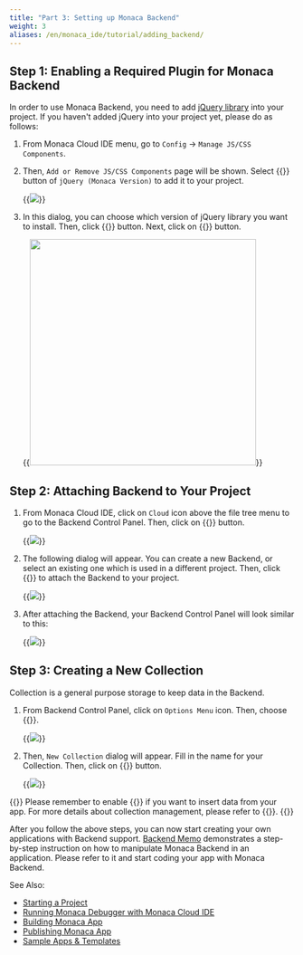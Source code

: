 ```yaml
---
title: "Part 3: Setting up Monaca Backend"
weight: 3
aliases: /en/monaca_ide/tutorial/adding_backend/
---
```


## Step 1: Enabling a Required Plugin for Monaca Backend


In order to use Monaca Backend, you need to add [jQuery
library](https://jquery.com/) into your project. If you haven't added
jQuery into your project yet, please do as follows:

1.  From Monaca Cloud IDE menu, go to `Config` &rarr; `Manage JS/CSS Components`.
2.  Then, `Add or Remove JS/CSS Components` page will be shown. Select {{<guilabel name="Add">}} button of `jQuery (Monaca Version)` to add it to your project.

    {{<img src="/images/monaca_ide/tutorial/adding_backend/1.png">}}

3.  In this dialog, you can choose which version of jQuery library you want to install. Then, click {{<guilabel name="Start Install">}} button. Next, click on {{<guilabel name="OK">}} button.

    {{<img src="/images/monaca_ide/tutorial/adding_backend/2.png" width="400">}}

## Step 2: Attaching Backend to Your Project

1.  From Monaca Cloud IDE, click on `Cloud` icon above the file tree menu
    to go to the Backend Control Panel. Then, click on {{<guilabel name="Start Using Backend">}}
    button.

    {{<img src="/images/monaca_ide/tutorial/adding_backend/3.png">}}

2.  The following dialog will appear. You can create a new Backend, or
    select an existing one which is used in a different project. Then,
    click {{<guilabel name="Apply">}} to attach the Backend to your project.

    {{<img src="/images/monaca_ide/tutorial/adding_backend/4.png">}}

3.  After attaching the Backend, your Backend Control Panel will look similar to this:

    {{<img src="/images/monaca_ide/tutorial/adding_backend/5.png">}}

## Step 3: Creating a New Collection

Collection is a general purpose storage to keep data in the Backend.

1.  From Backend Control Panel, click on `Options Menu` icon. Then, choose
    {{<guilabel name="New Collection...">}}.

    {{<img src="/images/monaca_ide/tutorial/adding_backend/6.png">}}

2.  Then, `New Collection` dialog will appear. Fill in the name for your
    Collection. Then, click on {{<guilabel name="Add">}} button.

    {{<img src="/images/monaca_ide/tutorial/adding_backend/7.png">}}

{{<note>}}
    Please remember to enable {{<guilabel name="Allow JavaScript API to insert data">}} if you want to insert data from your app. For more details about collection management, please refer to {{<link href="/en/products_guide/backend/control_operations/#collection-management" title="Collection Management">}}.
{{</note>}}

After you follow the above steps, you can now start creating your own
applications with Backend support. [Backend Memo](/en/sampleapp/samples/backend_memo) demonstrates
a step-by-step instruction on how to manipulate Monaca Backend in an
application. Please refer to it and start coding your app with Monaca
Backend.

See Also:

- [Starting a Project](../starting_project/)
- [Running Monaca Debugger with Monaca Cloud IDE](../testing_debugging/)
- [Building Monaca App](../building_app/)
- [Publishing Monaca App](../publishing_app/)
- [Sample Apps & Templates](/en/sampleapp/samples)
